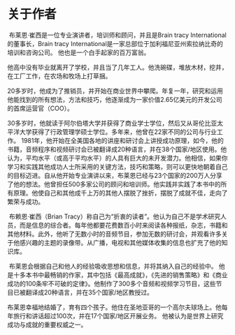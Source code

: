 # 关于作者

​ 布莱恩·崔西是一位专业演讲者，培训师和顾问，并且是Brain tracy International的董事长，Brain tracy International是一家总部位于加利福尼亚州索拉纳比奇的培训和咨询公司。 他也是一个白手起家的百万富翁。

​ 他高中没有毕业就离开了学校，并且当了几年工人。他洗碗碟，堆放木材，挖井，在工厂工作，在农场和牧场上打草捆。

​ 20多岁时，他成为了推销员，并开始在商业世界中攀爬。年复一年，研究和运用他能找到的所有想法，方法和技巧，他逐渐成为一家价值2.65亿美元的开发公司的首席运营官（COO）。

​ 30多岁时，他就读于阿尔伯塔大学并获得了商业学士学位，然后又从哥伦比亚太平洋大学获得了行政管理学硕士学位。多年来，他曾在22家不同的公司与行业工作。 1981年，他开始在全美国各地的讲座和研讨会上讲授成功原理，如今，他的书籍，音频程序和视频研讨会已被翻译成20种语言，并在38个国家/地区使用。他认为，平均水平（或高于平均水平）的人具有巨大的未开发潜力。他相信，如果你学习和实践其他成功人士所采用的关键方法，技巧和策略，则可以更快地朝着自己的目标迈进。自从他开始专业演讲以来，布莱恩已经与23个国家的200万人分享了他的想法。他曾担任500多家公司的顾问和培训师。他实践并实践了本书中的所有原理。他使自己和其他成千上万的其他人摆脱了挫折，摆脱了成就不佳，走向了繁荣与成功。

​ 布赖恩·崔西（Brian Tracy）称自己为“折衷的读者”。他认为自己不是学术研究人员，而是信息的综合者。每年他都要花费数百小时来阅读各种报纸，杂志，书籍和其他材料。此外，他听了无数小时的音频节目，参加无数的研讨会，并观看许多关于他感兴趣的主题的录像带。从广播，电视和其他媒体收集的信息也扩充了他的知识库。

​ 布莱恩会根据自己和他人的经验吸收思想和信息，并将其纳入自己的经验中。 他是十多本书中最畅销的作家，其中包括《最高成就》，《先进的销售策略》和《商业成功的100条牢不可破的定律》。他制作了300多个音频和视频学习节目，这些节目已被翻译成20种语言，并在35个国家/地区教授过。

​ 布莱恩幸福地结婚了，育有四个孩子。他住在圣地亚哥的一个高尔夫球场上。他每年旅行和讲话超过100次，并在17个国家/地区开展业务。 他被认为是世界上研究成功与成就的重要权威之一。

